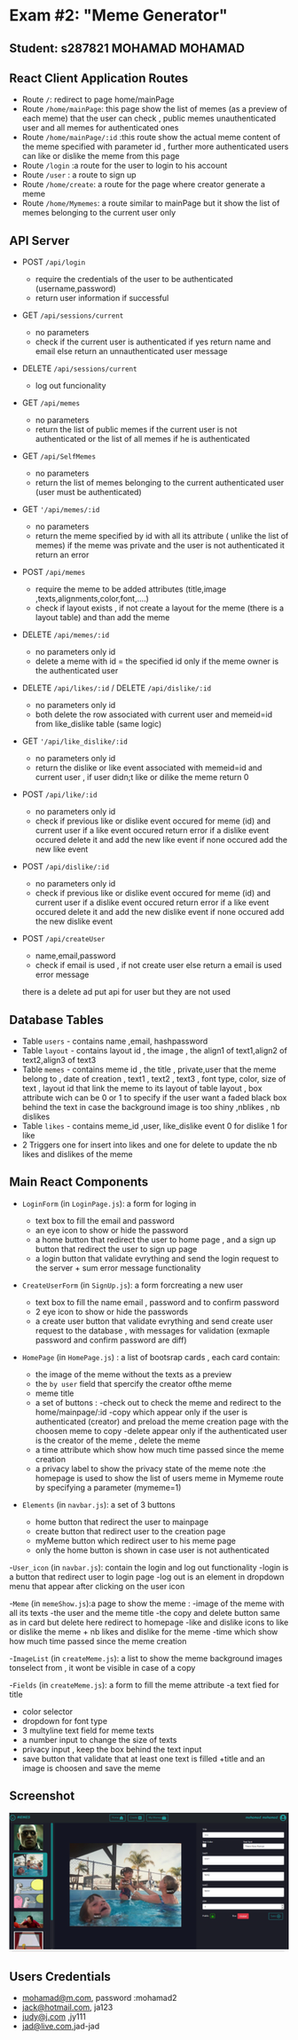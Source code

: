 # Exam #2: "Meme Generator"
## Student: s287821 MOHAMAD MOHAMAD

## React Client Application Routes

- Route `/`: redirect to page home/mainPage
- Route `/home/mainPage`: this page show the list of memes (as a preview of each meme) that the user can check , public memes unauthenticated user and all memes for authenticated ones
- Route `/home/mainPage/:id` :this route show the actual meme content of the meme specified with parameter id , further more authenticated users can like or dislike the meme from this page
- Route `/login` :a route for the user to login to his account
- Route `/user` : a route to sign up
- Route `/home/create`: a route for the page where creator generate a meme
- Route `/home/Mymemes`: a route similar to mainPage but it show the list of memes belonging to the current user only 
## API Server

- POST `/api/login`
  - require the credentials of the user to be authenticated (username,password)
  - return user information if successful 
- GET `/api/sessions/current`
  - no parameters
  - check if the current user is authenticated if yes return name and email else return an unnauthenticated user message
- DELETE `/api/sessions/current`
  - log out funcionality 
- GET `/api/memes`
  - no parameters
  - return the list of public memes if the current user is not authenticated or the list of all memes if he is authenticated
- GET `/api/SelfMemes`
  - no parameters
  - return the list of memes belonging to the current authenticated user (user must be authenticated)
- GET `'/api/memes/:id`
  - no parameters
  - return the meme specified by id  with all its attribute ( unlike the list of memes) if the meme was private and the user is not authenticated it return an error
- POST `/api/memes`
  - require the meme to be added attributes (title,image ,texts,alignments,color,font,....)
  - check if layout exists , if not create a layout for the meme (there is a layout table) and than add the meme
- DELETE `/api/memes/:id`
  - no parameters only id
  - delete a meme with id = the specified id only if the meme owner is the authenticated user
- DELETE `/api/likes/:id` / DELETE `/api/dislike/:id`
  - no parameters only id
  - both delete the row associated with current user and memeid=id from like_dislike table (same logic)
- GET `'/api/like_dislike/:id`
  - no parameters only id
  - return the dislike or like event associated with memeid=id and current user , if user didn;t like or dilike the meme return 0

- POST `/api/like/:id`
  - no parameters only id
  - check if previous like or dislike event occured for meme (id) and current user if a like event occured return error
  if a dislike event occured delete it and add the new like event if none occured add the new like event

- POST `/api/dislike/:id`
  - no parameters only id
  - check if previous like or dislike event occured for meme (id) and current user if a dislike event occured return error
  if a like event occured delete it and add the new dislike event if none occured add the new dislike event

- POST `/api/createUser`
  - name,email,password
  - check if email is used , if not create user else return a email is used error message
  
  there is a delete ad put api for user but they are not used

## Database Tables

- Table `users` - contains name ,email, hashpassword
- Table `layout` - contains layout id , the image  , the align1 of text1,align2 of text2,align3 of text3
- Table `memes` - contains meme id , the title  , private,user that the meme belong to , date of creation , text1 , text2 , text3 , font type, color, size of text , layout id that link the meme to its layout of table layout , box attribute wich can be 0 or 1 to specify if the user want a faded black box behind the text in case the background image is too shiny ,nblikes , nb dislikes
- Table `likes` - contains meme_id ,user, like_dislike event  0 for dislike 1 for like 
- 2 Triggers  one for insert into likes and one for delete to update the nb likes and dislikes of the meme 

## Main React Components

- `LoginForm` (in `LoginPage.js`): a form for loging in
  - text box to fill the email and password 
  - an eye icon to show or hide the password
  - a home button that redirect the user to home page , and a sign up button that redirect the user to sign up page
  - a login button that validate evrything and send the login request to the server + sum error message functionality

- `CreateUserForm` (in `SignUp.js`): a form forcreating a new user
  - text box to fill the name email , password and to confirm password 
  - 2 eye icon to show or hide the passwords
  - a create user button that validate evrything and send  create user request to the database , with messages for validation (exmaple password and confirm password are diff)

- `HomePage` (in `HomePage.js`) : a list of bootsrap cards , each card contain:
  - the image of the meme without the texts as a preview
  - the `by user` field that spercify the creator ofthe meme
  - meme title
  - a set of buttons : 
    -check out to check the meme and redirect to the home/mainpage/:id 
    -copy which appear only if the user is authenticated (creator) and preload the meme creation page with the choosen meme to copy
    -delete appear only if the authenticated user is the creator of the meme , delete the meme
  - a time attribute which show how much time passed since the meme creation
  - a privacy label to show the privacy state of the meme
  note :the homepage is used to show the list of users meme in Mymeme route by specifying a parameter (mymeme=1)

- `Elements` (in `navbar.js`): a set of 3 buttons
  - home button that redirect the user to mainpage 
  - create button that redirect user to the creation page
  - myMeme button which redirect user to his meme page
  - only the home button is shown in case user is not authenticated

-`User_icon` (in `navbar.js`): contain the login and log out functionality
  -login is a button that redirect user to login page
  -log out is an element in dropdown menu that appear after clicking on the user icon 

-`Meme` (in `memeShow.js`):a page to show the meme :
  -image of the meme with all its texts
  -the user and the meme title
  -the copy and delete button same as in card but delete here redirect to homepage
  -like and dislike icons to like or dislike the meme + nb likes and dislike for the meme
  -time which show how much time passed since the meme creation

-`ImageList` (in `createMeme.js`): a list to show the meme background images tonselect from , it wont be visible in case of a copy

-`Fields` (in `createMeme.js`): a form to fill the meme attribute
  -a text fied for title
  - color selector 
  - dropdown for font type
  - 3 multyline text field for meme texts
  - a number input to change the size of texts
  - privacy input , keep the box behind the text input 
  - save button that validate that at least one text is filled +title and an image is choosen and save the meme

## Screenshot

![Screenshot](./img/create.png)

## Users Credentials

- mohamad@m.com, password :mohamad2 
- jack@hotmail.com, ja123 
- judy@j.com ,jy111
- jad@live.com,jad-jad